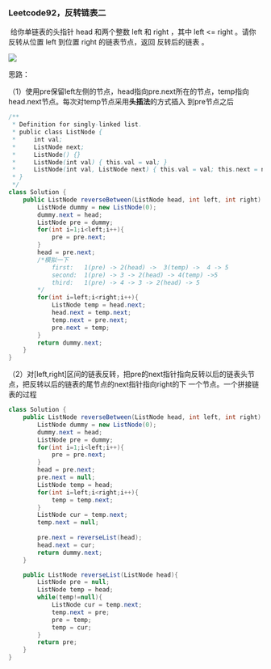 ### Leetcode92，反转链表二

​		给你单链表的头指针 head 和两个整数 left 和 right ，其中 left <= right 。请你反转从位置 left 到位置 right 的链表节点，返回 反转后的链表 。

![](https://img-blog.csdnimg.cn/f47aaf87f2c0435ebd93a63a8ad27f22.jpg?x-oss-process=image/watermark,type_ZHJvaWRzYW5zZmFsbGJhY2s,shadow_50,text_Q1NETiBAdG9tY2F0MzMzMzMz,size_20,color_FFFFFF,t_70,g_se,x_16#pic_center)

思路：

（1）使用pre保留left左侧的节点，head指向pre.next所在的节点，temp指向head.next节点。每次对temp节点采用**头插法**的方式插入			到pre节点之后

```java
/**
 * Definition for singly-linked list.
 * public class ListNode {
 *     int val;
 *     ListNode next;
 *     ListNode() {}
 *     ListNode(int val) { this.val = val; }
 *     ListNode(int val, ListNode next) { this.val = val; this.next = next; }
 * }
 */
class Solution {
    public ListNode reverseBetween(ListNode head, int left, int right) {
        ListNode dummy = new ListNode(0);
        dummy.next = head;
        ListNode pre = dummy;
        for(int i=1;i<left;i++){
            pre = pre.next;
        }
        head = pre.next;
        /*模拟一下
            first:   1(pre) -> 2(head) ->  3(temp) ->  4 -> 5
            second:  1(pre) -> 3 -> 2(head) -> 4(temp) ->5
            third:   1(pre) -> 4 -> 3 -> 2(head) -> 5 
        */
        for(int i=left;i<right;i++){
            ListNode temp = head.next;
            head.next = temp.next;
            temp.next = pre.next;
            pre.next = temp;
        }
        return dummy.next;
    }
}
```



（2）对[left,right]区间的链表反转，把pre的next指针指向反转以后的链表头节点，把反转以后的链表的尾节点的next指针指向right的下			一个节点。一个拼接链表的过程

```java
class Solution {
    public ListNode reverseBetween(ListNode head, int left, int right) {
        ListNode dummy = new ListNode(0);
        dummy.next = head;
        ListNode pre = dummy;
        for(int i=1;i<left;i++){
            pre = pre.next;
        }
        head = pre.next;
        pre.next = null;
        ListNode temp = head;
        for(int i=left;i<right;i++){
            temp = temp.next;
        }
        ListNode cur = temp.next;
        temp.next = null;
        
        pre.next = reverseList(head);
        head.next = cur;
        return dummy.next;
    }

    public ListNode reverseList(ListNode head){
        ListNode pre = null;
        ListNode temp = head;
        while(temp!=null){
            ListNode cur = temp.next;
            temp.next = pre;
            pre = temp;
            temp = cur;
        }
        return pre;
    } 
}
```

